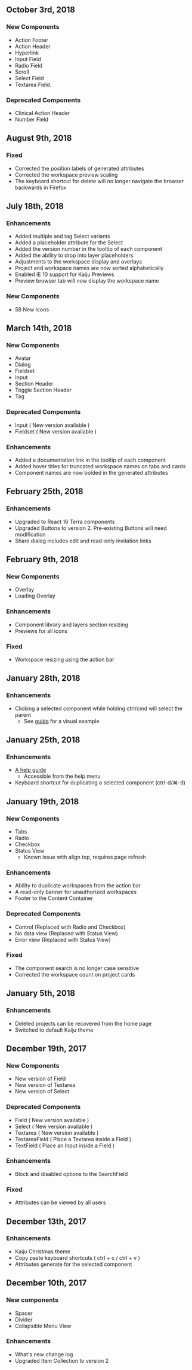 ## October 3rd, 2018
### New Components
- Action Footer
- Action Header
- Hyperlink
- Input Field
- Radio Field
- Scroll
- Select Field
- Textarea Field.

### Deprecated Components
- Clinical Action Header
- Number Field

## August 9th, 2018
### Fixed
- Corrected the position labels of generated attributes
- Corrected the workspace preview scaling
- The keyboard shortcut for delete will no longer navigate the browser backwards in Firefox

## July 18th, 2018
### Enhancements
- Added multiple and tag Select variants
- Added a placeholder attribute for the Select
- Added the version number in the tooltip of each component
- Added the ability to drop into layer placeholders
- Adjustments to the workspace display and overlays
- Project and workspace names are now sorted alphabetically
- Enabled IE 10 support for Kaiju Previews
- Preview browser tab will now display the workspace name

### New Components
- 58 New Icons

## March 14th, 2018
### New Components
- Avatar
- Dialog
- Fieldset
- Input
- Section Header
- Toggle Section Header
- Tag

### Deprecated Components
- Input ( New version available )
- Fieldset ( New version available )

### Enhancements
- Added a documentation link in the tooltip of each component
- Added hover titles for truncated workspace names on tabs and cards
- Component names are now bolded in the generated attributes

## February 25th, 2018
### Enhancements
- Upgraded to React 16 Terra components
- Upgraded Buttons to version 2. Pre-existing Buttons will need modification
- Share dialog includes edit and read-only invitation links

## February 9th, 2018
### New Components
- Overlay
- Loading Overlay

### Enhancements
- Component library and layers section resizing
- Previews for all icons

### Fixed
- Workspace resizing using the action bar

## January 28th, 2018
### Enhancements
- Clicking a selected component while holding ctrl/cmd will select the parent
  - See [guide](/guide) for a visual example

## January 25th, 2018
### Enhancements
- [A help guide](/guide)
  - Accessible from the help menu
- Keyboard shortcut for duplicating a selected component (ctrl-d/⌘-d)

## January 19th, 2018
### New Components
- Tabs
- Radio
- Checkbox
- Status View
  - Known issue with align top, requires page refresh

### Enhancements
- Ability to duplicate workspaces from the action bar
- A read-only banner for unauthorized workspaces
- Footer to the Content Container

### Deprecated Components
- Control (Replaced with Radio and Checkbox)
- No data view (Replaced with Status View)
- Error view (Replaced with Status View)

### Fixed
- The component search is no longer case sensitive
- Corrected the workspace count on project cards

## January 5th, 2018
### Enhancements
- Deleted projects can be recovered from the home page
- Switched to default Kaiju theme

## December 19th, 2017
### New Components
- New version of Field
- New version of Textarea
- New version of Select

### Deprecated Components
- Field ( New version available )
- Select ( New version available )
- Textarea ( New version available )
- TextareaField ( Place a Textarea inside a Field )
- TextField ( Place an Input inside a Field )

### Enhancements
- Block and disabled options to the SearchField

### Fixed
- Attributes can be viewed by all users

## December 13th, 2017
### Enhancements
- Kaiju Christmas theme
- Copy paste keyboard shortcuts ( ctrl + c / ctrl + v )
- Attributes generate for the selected component

## December 10th, 2017
### New components
- Spacer
- Divider
- Collapsible Menu View

### Enhancements
- What's new change log
- Upgraded Item Collection to version 2
